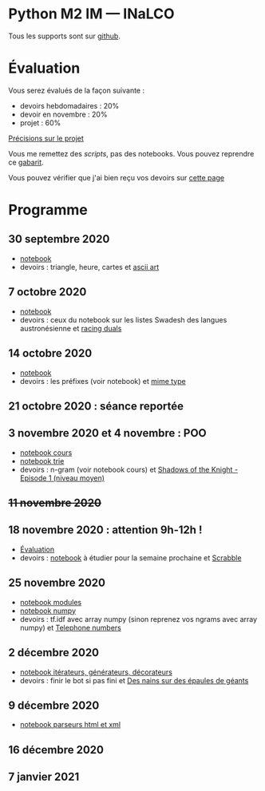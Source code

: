 # Python M2 IM — INaLCO

Tous les supports sont sur [github](https://github.com/clement-plancq/python-im-2). 

# Évaluation

Vous serez évalués de la façon suivante :

* devoirs hebdomadaires : 20%
* devoir en novembre  : 20%
* projet : 60%

[Précisions sur le projet](projets.md)

Vous me remettez des *scripts*, pas des notebooks. Vous pouvez reprendre ce [gabarit](template.py).

Vous pouvez vérifier que j'ai bien reçu vos devoirs sur [cette page](devoirs-rendus.md)

# Programme

## 30 septembre 2020
 * [notebook](1-cours.ipynb)
 * devoirs : triangle, heure, cartes et [ascii art](https://www.codingame.com/ide/puzzle/ascii-art)

## 7 octobre 2020
 * [notebook](2-cours.ipynb)
 * devoirs : ceux du notebook sur les listes Swadesh des langues austronésienne et [racing duals](https://www.codingame.com/ide/puzzle/horse-racing-duals)

## 14 octobre 2020
 * [notebook](3-cours.ipynb)
 * devoirs : les préfixes (voir notebook) et [mime type](https://www.codingame.com/training/easy/mime-type)

## 21 octobre 2020 : séance reportée

## 3 novembre 2020 et 4 novembre : POO
 * [notebook cours](4-cours-poo.ipynb)
 * [notebook trie](4-cours-trie.ipynb)
 * devoirs : n-gram (voir notebook cours) et [Shadows of the Knight - Episode 1 (niveau moyen)](https://www.codingame.com/ide/puzzle/shadows-of-the-knight-episode-1)

## ~~11 novembre 2020~~

## 18 novembre 2020 : attention 9h-12h !
 * [Évaluation](evaluation/)
 * devoirs : [notebook](6-cours-modules.ipynb) à étudier pour la semaine prochaine et [Scrabble](https://www.codingame.com/training/medium/scrabble)

## 25 novembre 2020
 * [notebook modules](6-cours-modules.ipynb)
 * [notebook numpy](6-cours-numpy.ipynb)
 * devoirs : tf.idf avec array numpy (sinon reprenez vos ngrams avec array numpy) et [Telephone numbers](https://www.codingame.com/training/medium/telephone-numbers)

## 2 décembre 2020
 * [notebook itérateurs, générateurs, décorateurs](7-iterateur-generateur-decorateur.ipynb)
 * devoirs : finir le bot si pas fini et [Des nains sur des épaules de géants](https://www.codingame.com/training/medium/dwarfs-standing-on-the-shoulders-of-giants)
 
## 9 décembre 2020
 * [notebook parseurs html et xml](8-parseurs.ipynb)

## 16 décembre 2020

## 7 janvier 2021
